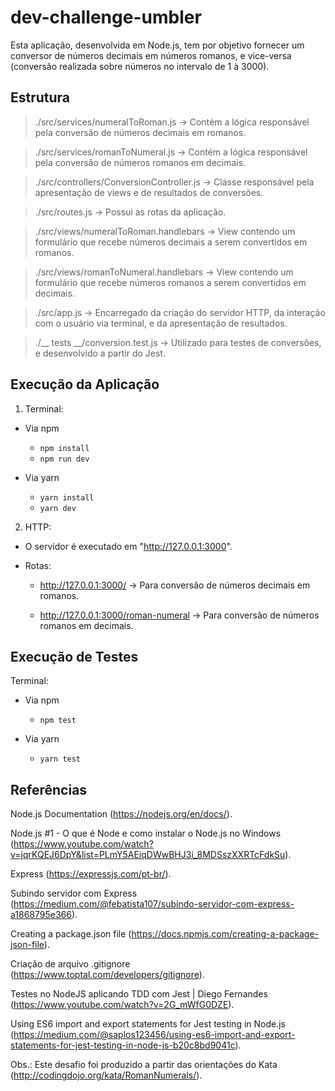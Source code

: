 # dev-challenge-umbler
Esta aplicação, desenvolvida em Node.js, tem por objetivo fornecer um conversor de números decimais em números romanos, e vice-versa (conversão realizada sobre números no intervalo de 1 à 3000).



## Estrutura
> ./src/services/numeralToRoman.js -> Contém a lógica responsável pela conversão de números decimais em romanos.

> ./src/services/romanToNumeral.js -> Contém a lógica responsável pela conversão de números romanos em decimais.

> ./src/controllers/ConversionController.js -> Classe responsável pela apresentação de views e de resultados de conversões.

> ./src/routes.js -> Possui as rotas da aplicação.

> ./src/views/numeralToRoman.handlebars -> View contendo um formulário que recebe números decimais a serem convertidos em romanos.

> ./src/views/romanToNumeral.handlebars -> View contendo um formulário que recebe números romanos a serem convertidos em decimais.

> ./src/app.js -> Encarregado da criação do servidor HTTP, da interação com o usuário via terminal, e da apresentação de resultados.

> ./__ tests __/conversion.test.js -> Utilizado para testes de conversões, e desenvolvido a partir do Jest.



## Execução da Aplicação
1. Terminal:

  - Via npm

    - ```npm install``` 
    - ```npm run dev```

  - Via yarn
    
    - ```yarn install```
    - ```yarn dev```


2. HTTP:

  - O servidor é executado em "http://127.0.0.1:3000".

  - Rotas:

    - http://127.0.0.1:3000/ -> Para conversão de números decimais em romanos.
  
    - http://127.0.0.1:3000/roman-numeral -> Para conversão de números romanos em decimais.



## Execução de Testes
Terminal:

  - Via npm

    - ```npm test```

  - Via yarn

    - ```yarn test```



## Referências
Node.js Documentation (https://nodejs.org/en/docs/).

Node.js #1 - O que é Node e como instalar o Node.js no Windows (https://www.youtube.com/watch?v=jqrKQEJ6DpY&list=PLmY5AEiqDWwBHJ3i_8MDSszXXRTcFdkSu).

Express (https://expressjs.com/pt-br/).

Subindo servidor com Express (https://medium.com/@febatista107/subindo-servidor-com-express-a1868795e366).

Creating a package.json file (https://docs.npmjs.com/creating-a-package-json-file).

Criação de arquivo .gitignore (https://www.toptal.com/developers/gitignore).

Testes no NodeJS aplicando TDD com Jest | Diego Fernandes (https://www.youtube.com/watch?v=2G_mWfG0DZE).

Using ES6 import and export statements for Jest testing in Node.js (https://medium.com/@saplos123456/using-es6-import-and-export-statements-for-jest-testing-in-node-js-b20c8bd9041c).


Obs.: Este desafio foi produzido a partir das orientações do Kata (http://codingdojo.org/kata/RomanNumerals/).

